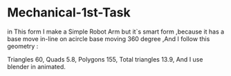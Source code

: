 # Mechanical-1st-Task
in This form I make a Simple Robot Arm but it`s smart form ,because it has a base move in-line on acircle base moving 360 degree ,And I follow this geometry :

Triangles 60,
Quads 5.8,
Polygons 155,
Total triangles 13.9, 
 And I use blender in animated.
